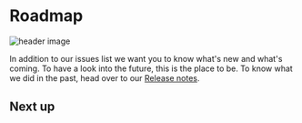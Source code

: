 # Roadmap

![header image](https://github.com/ProvisionGenie/ProvisionGenie/blob/main/docs/media/Genie_Header.png)

In addition to our issues list we want you to know what's new and what's coming. To have a look into the future, this is the place to be. To know what we did in the past, head over to our [Release notes](Release-Notes.md).

## Next up
